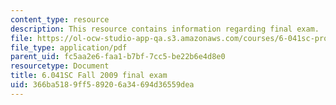 ```yaml
---
content_type: resource
description: This resource contains information regarding final exam.
file: https://ol-ocw-studio-app-qa.s3.amazonaws.com/courses/6-041sc-probabilistic-systems-analysis-and-applied-probability-fall-2013/366ba5189ff589206a34694d36559dea_MIT6_041SCF13_final_f09.pdf
file_type: application/pdf
parent_uid: fc5aa2e6-faa1-b7bf-7cc5-be22b6e4d8e0
resourcetype: Document
title: 6.041SC Fall 2009 final exam
uid: 366ba518-9ff5-8920-6a34-694d36559dea
---
```


